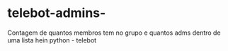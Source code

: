 # telebot-admins-
Contagem de quantos membros tem no grupo e quantos adms dentro de uma lista hein python - telebot
